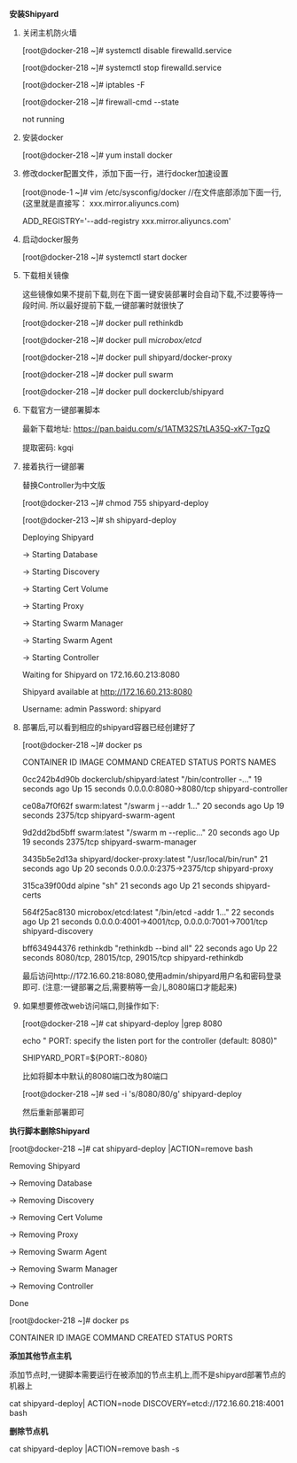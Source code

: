 **安装Shipyard**

1. 关闭主机防火墙

   [root@docker-218 ~]# systemctl disable firewalld.service

   [root@docker-218 ~]# systemctl stop firewalld.service

   [root@docker-218 ~]# iptables -F

   [root@docker-218 ~]# firewall-cmd --state

   not running

 

2. 安装docker

   [root@docker-218 ~]# yum install docker

 

3. 修改docker配置文件，添加下面一行，进行docker加速设置

   [root@node-1 ~]# vim /etc/sysconfig/docker        //在文件底部添加下面一行, (这里就是直接写： xxx.mirror.aliyuncs.com)

   ADD_REGISTRY='--add-registry xxx.mirror.aliyuncs.com'

 

4. 启动docker服务

   [root@docker-218 ~]# systemctl start docker

 

5. 下载相关镜像

   这些镜像如果不提前下载,则在下面一键安装部署时会自动下载,不过要等待一段时间. 所以最好提前下载,一键部署时就很快了

   [root@docker-218 ~]# docker pull rethinkdb

   [root@docker-218 ~]# docker pull m*icrobox/etcd*

   [root@docker-218 ~]# docker pull shipyard/docker-proxy

   [root@docker-218 ~]# docker pull swarm

   [root@docker-218 ~]# docker pull dockerclub/shipyard

 

6. 下载官方一键部署脚本

   最新下载地址: https://pan.baidu.com/s/1ATM32S7tLA35Q-xK7-TgzQ  

   提取密码: kgqi

 

7. 接着执行一键部署

   替换Controller为中文版

   [root@docker-213 ~]# chmod 755 shipyard-deploy

   [root@docker-213 ~]# sh shipyard-deploy

   Deploying Shipyard

    -> Starting Database

    -> Starting Discovery

    -> Starting Cert Volume

    -> Starting Proxy

    -> Starting Swarm Manager

    -> Starting Swarm Agent

    -> Starting Controller

   Waiting for Shipyard on 172.16.60.213:8080

    

   Shipyard available at http://172.16.60.213:8080

   Username: admin Password: shipyard

 

8. 部署后,可以看到相应的shipyard容器已经创建好了

   [root@docker-218 ~]# docker ps

   CONTAINER ID    IMAGE             COMMAND         CREATED       STATUS       PORTS                      NAMES

   0cc242b4d90b    dockerclub/shipyard:latest   "/bin/controller -..."  19 seconds ago   Up 15 seconds    0.0.0.0:8080->8080/tcp              shipyard-controller

   ce08a7f0f62f    swarm:latest          "/swarm j --addr 1..."  20 seconds ago   Up 19 seconds    2375/tcp                     shipyard-swarm-agent

   9d2dd2bd5bff    swarm:latest          "/swarm m --replic..."  20 seconds ago   Up 19 seconds    2375/tcp                     shipyard-swarm-manager

   3435b5e2d13a    shipyard/docker-proxy:latest  "/usr/local/bin/run"   21 seconds ago   Up 20 seconds    0.0.0.0:2375->2375/tcp              shipyard-proxy

   315ca39f00dd    alpine             "sh"           21 seconds ago   Up 21 seconds                            shipyard-certs

   564f25ac8130    microbox/etcd:latest      "/bin/etcd -addr 1..."  22 seconds ago   Up 21 seconds    0.0.0.0:4001->4001/tcp, 0.0.0.0:7001->7001/tcp  shipyard-discovery

   bff634944376    rethinkdb           "rethinkdb --bind all"  22 seconds ago   Up 22 seconds    8080/tcp, 28015/tcp, 29015/tcp          shipyard-rethinkdb

    

   最后访问http://172.16.60.218:8080,使用admin/shipyard用户名和密码登录即可. (注意:一键部署之后,需要稍等一会儿,8080端口才能起来)

 

9. 如果想要修改web访问端口,则操作如下:

   [root@docker-218 ~]# cat shipyard-deploy |grep 8080

     echo " PORT: specify the listen port for the controller (default: 8080)"

   SHIPYARD_PORT=${PORT:-8080}

    

   比如将脚本中默认的8080端口改为80端口

   [root@docker-218 ~]# sed -i 's/8080/80/g' shipyard-deploy

    

   然后重新部署即可



**执行脚本删除Shipyard**

[root@docker-218 ~]# cat shipyard-deploy |ACTION=remove bash      

Removing Shipyard

 -> Removing Database

 -> Removing Discovery

 -> Removing Cert Volume

 -> Removing Proxy

 -> Removing Swarm Agent

 -> Removing Swarm Manager

 -> Removing Controller

Done

 

[root@docker-218 ~]# docker ps

CONTAINER ID    IMAGE        COMMAND       CREATED       STATUS       PORTS 



**添加其他节点主机**

添加节点时,一键脚本需要运行在被添加的节点主机上,而不是shipyard部署节点的机器上

cat shipyard-deploy| ACTION=node DISCOVERY=etcd://172.16.60.218:4001 bash



**删除节点机**

cat shipyard-deploy |ACTION=remove bash -s
